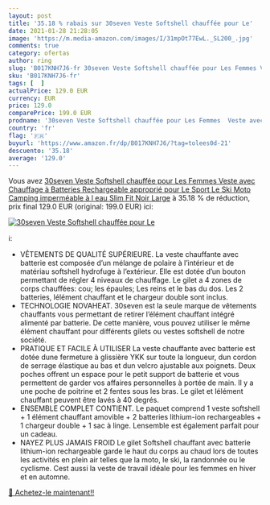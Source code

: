 ```yaml
---
layout: post
title: '35.18 % rabais sur 30seven Veste Softshell chauffée pour Le'
date: 2021-01-28 21:28:05
image: 'https://m.media-amazon.com/images/I/31mpOt77EwL._SL200_.jpg'
comments: true
category: ofertas
author: ring
slug: 'B017KNH7J6-fr 30seven Veste Softshell chauffée pour Les Femmes Veste...'
sku: 'B017KNH7J6-fr'
tags: [  ]
actualPrice: 129.0 EUR
currency: EUR
price: 129.0
comparePrice: 199.0 EUR
prodname: '30seven Veste Softshell chauffée pour Les Femmes  Veste avec Chauffage à Batteries Rechargeable  approprié pour Le Sport  Le Ski  Moto  Camping imperméable à l eau  Slim Fit  Noir  Large'
country: 'fr'
flag: '🇫🇷'
buyurl: 'https://www.amazon.fr/dp/B017KNH7J6/?tag=tolees0d-21'
descuento: '35.18'
average: '129.0'
---
```


Vous avez [30seven Veste Softshell chauffée pour Les Femmes  Veste avec Chauffage à Batteries Rechargeable  approprié pour Le Sport  Le Ski  Moto  Camping imperméable à l eau  Slim Fit  Noir  Large](https://www.amazon.fr/dp/B017KNH7J6/?tag=tolees0d-21)  à  35.18 % de réduction, prix final  129.0 EUR (original: 199.0 EUR) ici:

[![30seven Veste Softshell chauffée pour Le](https://m.media-amazon.com/images/I/31mpOt77EwL._SL200_.jpg)](https://www.amazon.fr/dp/B017KNH7J6/?tag=tolees0d-21)

ℹ️:

- VÊTEMENTS DE QUALITÉ SUPÉRIEURE. La veste chauffante avec batterie est composée d’un mélange de polaire à l’intérieur et de matériau softshell hydrofuge à l’extérieur. Elle est dotée d’un bouton permettant de régler 4 niveaux de chauffage. Le gilet a 4 zones de corps chauffées: cou; les épaules; Les reins et le bas du dos. Les 2 batteries, lélément chauffant et le chargeur double sont inclus.
- TECHNOLOGIE NOVAHEAT. 30seven est la seule marque de vêtements chauffants vous permettant de retirer l’élément chauffant intégré alimenté par batterie. De cette manière, vous pouvez utiliser le même élément chauffant pour différents gilets ou vestes softshell de notre société.
- PRATIQUE ET FACILE À UTILISER La veste chauffante avec batterie est dotée dune fermeture à glissière YKK sur toute la longueur, dun cordon de serrage élastique au bas et dun velcro ajustable aux poignets. Deux poches offrent un espace pour le petit support de batterie et vous permettent de garder vos affaires personnelles à portée de main. Il y a une poche de poitrine et 2 fentes sous les bras. Le gilet et lélément chauffant peuvent être lavés à 40 degrés.
- ENSEMBLE COMPLET CONTIENT. Le paquet comprend 1 veste softshell + 1 élément chauffant amovible + 2 batteries lithium-ion rechargeables + 1 chargeur double + 1 sac à linge. Lensemble est également parfait pour un cadeau.
- NAYEZ PLUS JAMAIS FROID Le gilet Softshell chauffant avec batterie lithium-ion rechargeable garde le haut du corps au chaud lors de toutes les activités en plein air telles que la moto, le ski, la randonnée ou le cyclisme. Cest aussi la veste de travail idéale pour les femmes en hiver et en automne.

[🛒 Achetez-le maintenant!!](https://www.amazon.fr/dp/B017KNH7J6/?tag=tolees0d-21)
